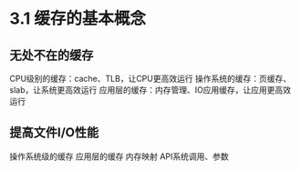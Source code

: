 # 3.1 缓存的基本概念
## 无处不在的缓存
CPU级别的缓存：cache、TLB，让CPU更高效运行
操作系统的缓存：页缓存、slab，让系统更高效运行
应用层的缓存：内存管理、IO应用缓存，让应用更高效运行

## 提高文件I/O性能
操作系统级的缓存
应用层的缓存
内存映射
API系统调用、参数

